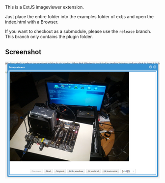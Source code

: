 This is a ExtJS imageviewer extension.

Just place the entire folder into the examples folder of extjs and open the index.html with a Browser.

If you want to checkout as a submodule, please use the `release` branch. This branch only contains the plugin folder.

Screenshot
----------
![The Imageviewer](/screenshot.png "The Imageviewer")
